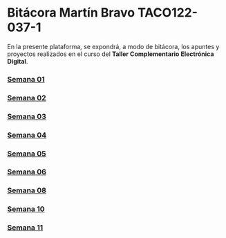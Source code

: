 # Bitácora Martín Bravo TACO122-037-1

En la presente plataforma, se expondrá, a modo de bitácora, los apuntes y proyectos realizados en el curso del **Taller Complementario Electrónica Digital**.

### [Semana 01](https://github.com/Martobrave/taco122-037-bitacora-martobrave/tree/a04ebc613ff3a186582f68dfb0c434b3fb60b788/Semana01)

### [Semana 02](https://github.com/Martobrave/taco122-037-bitacora-martobrave/blob/a17bea56891746a44f67a5ed1641bc3734db6e46/Semana%2002/README.MD)

### [Semana 03](https://github.com/Martobrave/taco122-037-bitacora-martobrave/tree/acecea05ef15790bd928e4bb3836ebbe611d6637/Semana%2003)

### [Semana 04](https://github.com/Martobrave/taco122-037-bitacora-martobrave/tree/eea3e69bcba761ce8babb41ecb5551c0a91f79c7/Semana%2004)

### [Semana 05](https://github.com/Martobrave/taco122-037-bitacora-martobrave/tree/4f935395a8a5c611507293df4a864b705ffabc9e/Semana%2005)

### [Semana 06](https://github.com/Martobrave/taco122-037-bitacora-martobrave/tree/8ccc7536cf08010af2c17e0bda88c7462f8e58c5/Semana%2006)

### [Semana 08](https://github.com/Martobrave/taco122-037-bitacora-martobrave/tree/1c9f02252935b691f656baad406a62e2e212fc6d/Semana%2008)

### [Semana 10](https://github.com/Martobrave/taco122-037-bitacora-martobrave/tree/2cc3f81386ea48ab6228029e4744e36ddbd46274/Semana%2010)

### [Semana 11](https://github.com/Martobrave/taco122-037-bitacora-martobrave/tree/1a3d73863fad5deb3f4f35ab493632f208056b84/Semana%2011)
